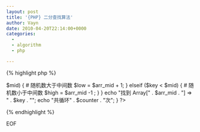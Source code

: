 ```yaml
---
layout: post
title: '{PHP} 二分查找算法'
author: Vayn
date: 2010-04-20T22:14:00+0000
categories:
  -
  - algorithm
  - php

---
```


{% highlight php %}
<?php
function binary_search() {

  $key = rand(1, 10000);
  $arr = range(1, 10000);

  $low = 0; # 最低位
  $high = count($arr) - 1;  # 最高位

  $counter = 0; # 计数器

  while ($key != $mid) {
    $arr_mid = floor(($low + $high) / 2); # 中间数在数组的位置
    $mid = $arr[$arr_mid];  # 中间数

    $counter++;

    if ($key > $mid) {  # 随机数大于中间数
      $low = $arr_mid + 1;
    }
    elseif ($key < $mid) {  # 随机数小于中间数
      $high = $arr_mid -1 ;
    }
  }

  echo "找到 Array[" . $arr_mid . "] => " . $key . "";
  echo "共循环" . $counter . "次";
}
?>
{% endhighlight %}

EOF